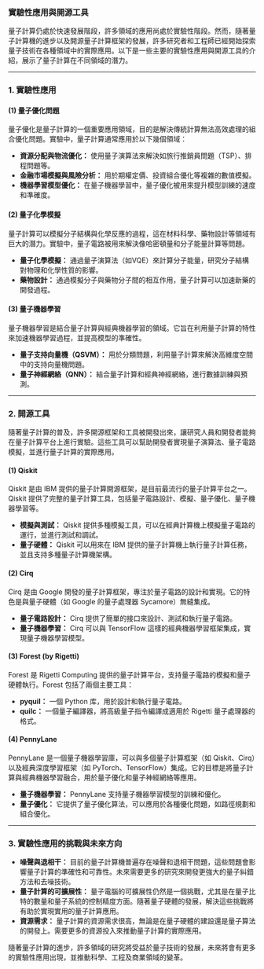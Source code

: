 ### 實驗性應用與開源工具

量子計算仍處於快速發展階段，許多領域的應用尚處於實驗性階段。然而，隨著量子計算機的進步以及開源量子計算框架的發展，許多研究者和工程師已經開始探索量子技術在各種領域中的實際應用。以下是一些主要的實驗性應用與開源工具的介紹，展示了量子計算在不同領域的潛力。

---

### 1. **實驗性應用**

#### (1) **量子優化問題**
量子優化是量子計算的一個重要應用領域，目的是解決傳統計算無法高效處理的組合優化問題。實驗中，量子計算通常應用於以下幾個領域：

- **資源分配與物流優化：** 使用量子演算法來解決如旅行推銷員問題（TSP）、排程問題等。
- **金融市場模擬與風險分析：** 用於期權定價、投資組合優化等複雜的數值模擬。
- **機器學習模型優化：** 在量子機器學習中，量子優化被用來提升模型訓練的速度和準確度。

#### (2) **量子化學模擬**
量子計算可以模擬分子結構與化學反應的過程，這在材料科學、藥物設計等領域有巨大的潛力。實驗中，量子電路被用來解決像哈密頓量和分子能量計算等問題。

- **量子化學模擬：** 通過量子演算法（如VQE）來計算分子能量，研究分子結構對物理和化學性質的影響。
- **藥物設計：** 通過模擬分子與藥物分子間的相互作用，量子計算可以加速新藥的開發過程。

#### (3) **量子機器學習**
量子機器學習是結合量子計算與經典機器學習的領域。它旨在利用量子計算的特性來加速機器學習過程，並提高模型的準確性。

- **量子支持向量機（QSVM）：** 用於分類問題，利用量子計算來解決高維度空間中的支持向量機問題。
- **量子神經網絡（QNN）：** 結合量子計算和經典神經網絡，進行數據訓練與預測。

---

### 2. **開源工具**

隨著量子計算的普及，許多開源框架和工具被開發出來，讓研究人員和開發者能夠在量子計算平台上進行實驗。這些工具可以幫助開發者實現量子演算法、量子電路模擬，並進行量子計算的實際應用。

#### (1) **Qiskit**
Qiskit 是由 IBM 提供的量子計算開源框架，是目前最流行的量子計算平台之一。Qiskit 提供了完整的量子計算工具，包括量子電路設計、模擬、量子優化、量子機器學習等。

- **模擬與測試：** Qiskit 提供多種模擬工具，可以在經典計算機上模擬量子電路的運行，並進行測試和調試。
- **量子硬體：** Qiskit 可以用來在 IBM 提供的量子計算機上執行量子計算任務，並且支持多種量子計算機架構。

#### (2) **Cirq**
Cirq 是由 Google 開發的量子計算框架，專注於量子電路的設計和實現。它的特色是與量子硬體（如 Google 的量子處理器 Sycamore）無縫集成。

- **量子電路設計：** Cirq 提供了簡單的接口來設計、測試和執行量子電路。
- **量子機器學習：** Cirq 可以與 TensorFlow 這樣的經典機器學習框架集成，實現量子機器學習模型。

#### (3) **Forest (by Rigetti)**
Forest 是 Rigetti Computing 提供的量子計算平台，支持量子電路的模擬和量子硬體執行。Forest 包括了兩個主要工具：

- **pyquil：** 一個 Python 库，用於設計和執行量子電路。
- **quilc：** 一個量子編譯器，將高級量子指令編譯成適用於 Rigetti 量子處理器的格式。

#### (4) **PennyLane**
PennyLane 是一個量子機器學習庫，可以與多個量子計算框架（如 Qiskit、Cirq）以及經典深度學習框架（如 PyTorch、TensorFlow）集成。它的目標是將量子計算與經典機器學習融合，用於量子優化和量子神經網絡等應用。

- **量子機器學習：** PennyLane 支持量子機器學習模型的訓練和優化。
- **量子優化：** 它提供了量子優化算法，可以應用於各種優化問題，如路徑規劃和組合優化。

---

### 3. **實驗性應用的挑戰與未來方向**

- **噪聲與退相干：** 目前的量子計算機普遍存在噪聲和退相干問題，這些問題會影響量子計算的準確性和可靠性。未來需要更多的研究來開發更強大的量子糾錯方法和去噪技術。
- **量子計算的可擴展性：** 量子電腦的可擴展性仍然是一個挑戰，尤其是在量子比特的數量和量子系統的控制精度方面。隨著量子硬體的發展，解決這些挑戰將有助於實現實用的量子計算應用。
- **資源需求：** 量子計算的資源需求很高，無論是在量子硬體的建設還是量子算法的開發上。需要更多的資源投入來推動量子計算的實際應用。

隨著量子計算的進步，許多領域的研究將受益於量子技術的發展，未來將會有更多的實驗性應用出現，並推動科學、工程及商業領域的變革。